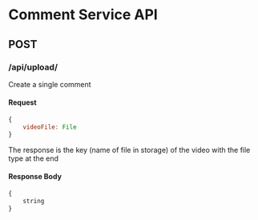 # Comment Service API

## POST

### /api/upload/

Create a single comment

#### Request
``` javascript
{
    videoFile: File
}
```

The response is the key (name of file in storage) of the video with the file type at the end
#### Response Body
``` javascript
{
    string
}
```